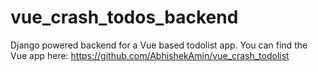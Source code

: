 # vue_crash_todos_backend
Django powered backend for a Vue based todolist app. You can find the Vue app here: https://github.com/AbhishekAmin/vue_crash_todolist
